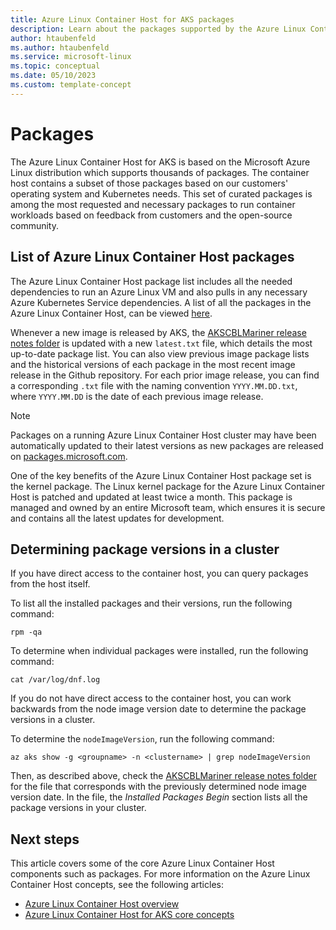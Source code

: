 ```yaml
---
title: Azure Linux Container Host for AKS packages
description: Learn about the packages supported by the Azure Linux Container Host for AKS.
author: htaubenfeld
ms.author: htaubenfeld
ms.service: microsoft-linux
ms.topic: conceptual
ms.date: 05/10/2023
ms.custom: template-concept
---
```


# Packages

The Azure Linux Container Host for AKS is based on the Microsoft Azure Linux distribution which supports thousands of packages. The container host contains a subset of those packages based on our customers' operating system and Kubernetes needs. This set of curated packages is among the most requested and necessary packages to run container workloads based on feedback from customers and the open-source community.

## List of Azure Linux Container Host packages

The Azure Linux Container Host package list includes all the needed dependencies to run an Azure Linux VM and also pulls in any necessary Azure Kubernetes Service dependencies. A list of all the packages in the Azure Linux Container Host, can be viewed [here](https://github.com/Azure/AgentBaker/blob/master/vhdbuilder/release-notes/AKSCBLMariner/gen2/latest.txt).

Whenever a new image is released by AKS, the [AKSCBLMariner release notes folder](https://github.com/Azure/AgentBaker/tree/master/vhdbuilder/release-notes/AKSCBLMariner/gen2) is updated with a new `latest.txt` file, which details the most up-to-date package list. You can also view previous image package lists and the historical versions of each package in the most recent image release in the Github repository. For each prior image release, you can find a corresponding `.txt` file with the naming convention `YYYY.MM.DD.txt`, where `YYYY.MM.DD` is the date of each previous image release. 


> [!NOTE]
> Packages on a running Azure Linux Container Host cluster may have been automatically updated to their latest versions as new packages are released on [packages.microsoft.com](https://packages.microsoft.com/).

One of the key benefits of the Azure Linux Container Host package set is the kernel package. The Linux kernel package for the Azure Linux Container Host is patched and updated at least twice a month. This package is managed and owned by an entire Microsoft team, which ensures it is secure and contains all the latest updates for development.

## Determining package versions in a cluster 

If you have direct access to the container host, you can query packages from the host itself. 

To list all the installed packages and their versions, run the following command: 

```console
rpm -qa
```

To determine when individual packages were installed, run the following command: 

```console
cat /var/log/dnf.log
```

If you do not have direct access to the container host, you can work backwards from the node image version date to determine the package versions in a cluster.

To determine the `nodeImageVersion`, run the following command: 

```azurecli
az aks show -g <groupname> -n <clustername> | grep nodeImageVersion
```

Then, as described above, check the [AKSCBLMariner release notes folder](https://github.com/Azure/AgentBaker/tree/master/vhdbuilder/release-notes/AKSCBLMariner/gen2) for the file that corresponds with the previously determined node image version date. In the file, the *Installed Packages Begin* section lists all the package versions in your cluster.


## Next steps

This article covers some of the core Azure Linux Container Host components such as packages. For more information on the Azure Linux Container Host concepts, see the following articles:

- [Azure Linux Container Host overview](./intro-azure-linux.md)
- [Azure Linux Container Host for AKS core concepts](./concepts-core.md)
